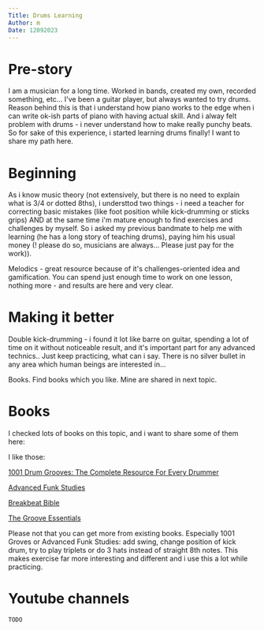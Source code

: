 ```yaml
---
Title: Drums Learning
Author: m
Date: 12092023
---
```


# Pre-story

I am a musician for a long time. Worked in bands, created my own, recorded something, etc... I've been a guitar player, but always wanted to try drums. Reason behind this is that i understand how piano works to the edge when i can write ok-ish parts of piano with having actual skill. And i alway felt problem with drums - i never understand how to make really punchy beats. So for sake of this experience, i started learning drums finally! I want to share my path here.

# Beginning

As i know music theory (not extensively, but there is no need to explain what is 3/4 or dotted 8ths), i understtod two things - i need a teacher for correcting basic mistakes (like foot position while kick-drumming or sticks grips) AND at the same time i'm mature enough to find exercises and challenges by myself. So i asked my previous bandmate to help me with learning (he has a long story of teaching drums), paying him his usual money (! please do so, musicians are always... Please just pay for the work)).

Melodics - great resource because of it's challenges-oriented idea and gamification. You can spend just enough time to work on one lesson, nothing more - and results are here and very clear.

# Making it better

Double kick-drumming - i found it lot like barre on guitar, spending a lot of time on it without noticeable result, and it's important part for any advanced technics.. Just keep practicing, what can i say. There is no silver bullet in any area which human beings are interested in...

Books. Find books which you like. Mine are shared in next topic.

# Books

I checked lots of books on this topic, and i want to share some of them here:

I like those:

[1001 Drum Grooves: The Complete Resource For Every Drummer](https://www.amazon.ca/1001-Drum-Grooves-Complete-Resource/dp/B00NBJBPXI)

[Advanced Funk Studies](https://www.amazon.com/Advanced-Funk-Studies-Creative-Patterns/dp/B00G3IDRNA)

[Breakbeat Bible](https://www.mikeadamo.com/the-breakbeat-bible)

[The Groove Essentials](https://www.amazon.com/Tommy-Igoe-Groove-Essentials/dp/B00064YTKM)

Please not that you can get more from existing books. Especially 1001 Groves or Advanced Funk Studies:
add swing, change position of kick drum, try to play triplets or do 3 hats instead of straight 8th notes. This makes exercise far more interesting and different and i use this a lot while practicing.

# Youtube channels

```
TODO
```
